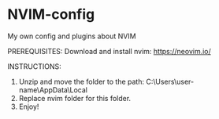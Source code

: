 # NVIM-config
My own config and plugins about NVIM

PREREQUISITES:
Download and install nvim: https://neovim.io/


INSTRUCTIONS:
1. Unzip and move the folder to the path: C:\Users\user-name\AppData\Local
2. Replace nvim folder for this folder.
3. Enjoy!
